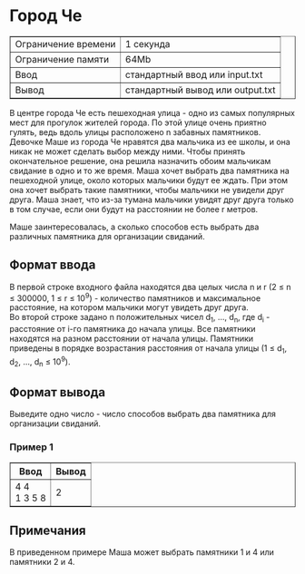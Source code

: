 <h1 class="title">Город Че</h1>

<table class="test-description" border="1" style="border-collapse:collapse;" cellpadding="5">
	<tbody>
		<tr>
			<td>Ограничение времени</td>
			<td>1 секунда</td>
		<tr>
			<td>Ограничение памяти</td>
            <td>64Mb</td>
		</tr>
		<tr>
			<td>Ввод</td>
            <td>стандартный ввод или input.txt</td>
		</tr>
		<tr>
			<td>Вывод</td>
            <td>стандартный вывод или output.txt</td>
		</tr>
	</tbody>
</table>
<p>В центре города Че есть пешеходная улица - одно из самых популярных мест для прогулок жителей города. По этой улице очень приятно гулять, ведь вдоль улицы расположено n забавных памятников.
<br>Девочке Маше из города Че нравятся два мальчика из ее школы, и она никак не может сделать выбор между ними. Чтобы принять окончательное решение, она решила назначить обоим мальчикам свидание в одно и то же время. Маша хочет выбрать два памятника на пешеходной улице, около которых мальчики будут ее ждать. При этом она хочет выбрать такие памятники, чтобы мальчики не увидели друг друга. Маша знает, что из-за тумана мальчики увидят друг друга только в том случае, если они будут на расстоянии не более r метров.</p>
<p>Маше заинтересовалась, а сколько способов есть выбрать два различных памятника для организации свиданий.</p>

<h2>Формат ввода</h2>
<p>В первой строке входного файла находятся два целых числа n и r (2 ≤ n ≤ 300000, 1 ≤ r ≤ 10<sup>9</sup>) - количество памятников и максимальное расстояние, на котором мальчики могут увидеть друг друга.
<br>Во второй строке задано n положительных чисел d<sub>1</sub>, …, d<sub>n</sub>, где d<sub>i</sub> - расстояние от i-го памятника до начала улицы. Все памятники находятся на разном расстоянии от начала улицы. Памятники приведены в порядке возрастания расстояния от начала улицы (1 ≤ d<sub>1</sub>, d<sub>2</sub>, …, d<sub>n</sub> ≤ 10<sup>9</sup>).</p>

<h2>Формат вывода</h2>
<p>Выведите одно число - число способов выбрать два памятника для организации свиданий.</p>

<h3>Пример 1</h3>
<table class="in-out" border="1" style="border-collapse:collapse;" cellpadding="5">
      <thead>
         <tr>
            <th>Ввод</th>
            <th>Вывод</th>
         </tr>
      </thead>
	<tbody>
		<tr>
			<td>4 4
                <br>1 3 5 8</td>
			<td>2</td>
		</tr>
	</tbody>
</table>

<h2>Примечания</h2>
<p>В приведенном примере Маша может выбрать памятники 1 и 4 или памятники 2 и 4.</p>